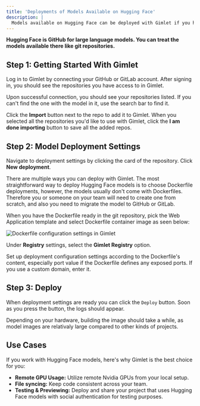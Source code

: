 ```yaml
---
title: 'Deployments of Models Available on Hugging Face'
description: |
  Models available on Hugging Face can be deployed with Gimlet if you have a Dockerfile for them.
---
```


**Hugging Face is GitHub for large language models. You can treat the models available there like git repositories.**

## Step 1: Getting Started With Gimlet

Log in to Gimlet by connecting your GitHub or GitLab account. After signing in, you should see the repositories you have access to in Gimlet.

Upon successful connection, you should see your repositories listed. If you can't find the one with the model in it, use the search bar to find it.

Click the **Import** button next to the repo to add it to Gimlet. When you selected all the repositories you'd like to use with Gimlet, click the **I am done importing** button to save all the added repos.

## Step 2: Model Deployment Settings

Navigate to deployment settings by clicking the card of the repository. Click **New deployment**.

There are multiple ways you can deploy with Gimlet. The most straightforward way to deploy Hugging Face models is to choose Dockerfile deployments, however, the models usually don't come with Dockerfiles. Therefore you or someone on your team will need to create one from scratch, and also you need to migrate the model to GitHub or GitLab.

When you have the Dockerfile ready in the git repository, pick the Web Application template and select Dockerfile container image as seen below:

![Dockerfile configuration settings in Gimlet](docs/screenshots/gimlet-io-dockerfile-configuration-settings.png)

Under **Registry** settings, select the **Gimlet Registry** option.

Set up deployment configuration settings according to the Dockerfile's content, especially port value if the Dockerfile defines any exposed ports. If you use a custom domain, enter it.

## Step 3: Deploy

When deployment settings are ready you can click the `Deploy` button. Soon as you press the button, the logs should appear.

Depending on your hardware, building the image should take a while, as model images are relativaly large compared to other kinds of projects.

## Use Cases

If you work with Hugging Face models, here's why Gimlet is the best choice for you:

- **Remote GPU Usage:** Utilize remote Nvidia GPUs from your local setup.
- **File syncing:** Keep code consistent across your team.
- **Testing & Previewing:** Deploy and share your project that uses Hugging Face models with social authentication for testing purposes.
